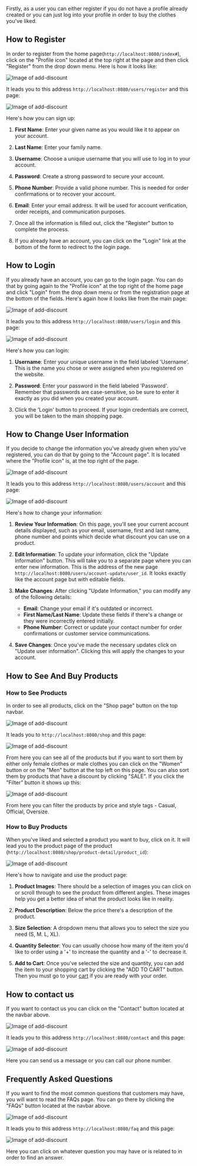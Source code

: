 Firstly, as a user you can either register if you do not have a profile already created or you can just log into your profile in order to buy the clothes you've liked.

## How to Register

In order to register from the home page(`http://localhost:8080/index#`), click on the "Profile icon" located at the top right at the page and then click "Register" from the drop down menu. Here is how it looks like:

![Image of add-discount](../Images/profile-icon.png)

It leads you to this address `http://localhost:8080/users/register` and this page:

![Image of add-discount](../Images/register-page.png)

Here's how you can sign up:

1. **First Name**: Enter your given name as you would like it to appear on your account.
    
2. **Last Name**: Enter your family name.
    
3. **Username**: Choose a unique username that you will use to log in to your account.
    
4. **Password**: Create a strong password to secure your account.
    
5. **Phone Number**: Provide a valid phone number. This is needed for order confirmations or to recover your account.
    
6. **Email**: Enter your email address. It will be used for account verification, order receipts, and communication purposes.
    
7. Once all the information is filled out, click the "Register" button to complete the process.
    
8. If you already have an account, you can click on the "Login" link at the bottom of the form to redirect to the login page.


## How to Login

If you already have an account, you can go to the login page. You can do that by going again to the "Profile icon" at the top right of the home page and click "Login" from the drop down menu or from the registration page at the bottom of the fields. Here's again how it looks like from the main page:

![Image of add-discount](../Images/profile-icon.png)

It leads you to this address `http://localhost:8080/users/login` and this page:

![Image of add-discount](../Images/login-page.png)

Here's how you can login:

1. **Username**: Enter your unique username in the field labeled 'Username'. This is the name you chose or were assigned when you registered on the website.
    
2. **Password**: Enter your password in the field labeled 'Password'. Remember that passwords are case-sensitive, so be sure to enter it exactly as you did when you created your account.
    
3. Click the 'Login' button to proceed. If your login credentials are correct, you will be taken to the main shopping page. 


## How to Change User Information

If you decide to change the information you've already given when you've registered, you can do that by going to the "Account page". It is located where the "Profile icon" is, at the top right of the page.

![Image of add-discount](../Images/account-page.png)

It leads you to this address `http://localhost:8080/users/account` and this page: 

![Image of add-discount](../Images/account-page-url.png)

Here's how to change your information:

1. **Review Your Information**: On this page, you'll see your current account details displayed, such as your email, username, first and last name, phone number and points which decide what discount you can use on a product.
    
2. **Edit Information**: To update your information, click the "Update Information" button. This will take you to a separate page where you can enter new information. This is the address of the new page `http://localhost:8080/users/account-update/user_id`. It looks exactly like the account page but with editable fields.
    
3. **Make Changes**: After clicking "Update Information," you can modify any of the following details:
    
    - **Email**: Change your email if it's outdated or incorrect.
    - **First Name/Last Name**: Update these fields if there's a change or they were incorrectly entered initially.
    - **Phone Number**: Correct or update your contact number for order confirmations or customer service communications.
4. **Save Changes**: Once you've made the necessary updates click on "Update user information". Clicking this will apply the changes to your account.


## How to See And Buy Products

### How to See Products

In order to see all products, click on the "Shop page" button on the top navbar.

![Image of add-discount](../Images/shop-page-nav.png)

It leads you to `http://localhost:8080/shop` and this page:

![Image of add-discount](../Images/shop-page.png)

From here you can see all of the products but if you want to sort them by either only female clothes or male clothes you can click on the "Women" button or on the "Men" button at the top left on this page. You can also sort them by products that have a discount by clicking "SALE".
If you click the "Filter" button it shows up this:

![Image of add-discount](../Images/filter.png)

From here you can filter the products by price and style tags - Casual, Official, Oversize.

### How to Buy Products

When you've liked and selected a product you want to buy, click on it. It will lead you to the product page of the product (`http://localhost:8080/shop/product-detail/product_id`):

![Image of add-discount](../Images/product-page.png)

Here's how to navigate and use the product page:

1. **Product Images**: There should be a selection of images you can click on or scroll through to see the product from different angles. These images help you get a better idea of what the product looks like in reality.
    
2. **Product Description**: Below the price there's a description of the product.
    
3. **Size Selection**: A dropdown menu that allows you to select the size you need (S, M. L, XL).
    
4. **Quantity Selector**: You can usually choose how many of the item you'd like to order using a '+' to increase the quantity and a '-' to decrease it.
    
5. **Add to Cart**: Once you've selected the size and quantity, you can add the item to your shopping cart by clicking the "ADD TO CART" button. Then you must go to your [cart](Cart/Cart.md) if you are ready with your order.


## How to contact us

If you want to contact us you can click on the "Contact" button located at the navbar above. 

![Image of add-discount](../Images/contact-nav.png)

It leads you to this address `http://localhost:8080/contact` and this page:

![Image of add-discount](../Images/contact-page.png)

Here you can send us a message or you can call our phone number.


## Frequently Asked Questions

If you want to find the most common questions that customers may have, you will want to read the FAQs page. You can go there by clicking the "FAQs" button located at the navbar above.

![Image of add-discount](../Images/faq-nav.png)

It leads you to this address `http://localhost:8080/faq` and this page:

![Image of add-discount](../Images/faqs-page.png)

Here you can click on whatever question you may have or is related to in order to find an answer.















